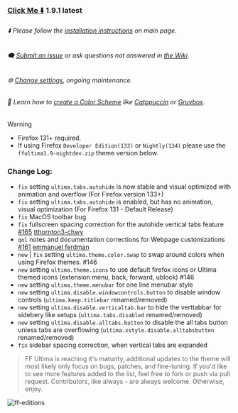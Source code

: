 ### [Click Me ⬇️](https://github.com/soulhotel/FF-ULTIMA/releases/download/1.9.1/ffultima1.9.1.zip) 1.9.1 latest

###### ⬇️ Please follow the [installation instructions](https://github.com/soulhotel/FF-ULTIMA#installation) on main page.

###### 🗨️ [Submit an issue](https://github.com/soulhotel/FF-ULTIMA/issues/new/choose) or ask questions not answered in [the Wiki](https://github.com/soulhotel/FF-ULTIMA/wiki).

###### ⚙️ [Change settings](https://github.com/soulhotel/FF-ULTIMA/wiki/Settings), ongoing maintenance.

###### 🎨 Learn how to [create a Color Scheme](https://github.com/soulhotel/FF-ULTIMA/wiki/Create-a-Color-Scheme) like [Catppuccin](https://github.com/soulhotel/FF-ULTIMA/blob/next-release/theme/color-schemes/catppuccin/readme.md) or [Gruvbox](https://github.com/soulhotel/FF-ULTIMA/blob/next-release/theme/color-schemes/gruvbox-light/readme.md).

>[!WARNING]
> - Firefox 131+ required.
> - If using Firefox `Developer Edition(133)` or `Nightly(134)` please use the `ffultima1.9-nightdev.zip` theme version below.

### Change Log:
- `fix` setting `ultima.tabs.autohide` is now stable and visual optimized with animation and overflow (For Firefox version 133+)
- `fix` setting `ultima.tabs.autohide` is enabled, but has no animation, visual optimization (For Firefox 131 - Default Release)
- `fix` MacOS toolbar bug
- `fix` fullscreen spacing correction for the autohide vertical tabs feature [#165](https://github.com/soulhotel/FF-ULTIMA/pull/165) [tthornton3-chwy](https://github.com/tthornton3-chwy)
- `qol` notes and documentation corrections for Webpage customizations [#161](https://github.com/soulhotel/FF-ULTIMA/pull/161) [emmanuel ferdman](https://github.com/emmanuel-ferdman)
- `new` | `fix` setting `ultima.theme.color.swap` to swap around colors when using Firefox themes. #146 
- `new` setting `ultima.theme.icons` to use default firefox icons or Ultima themed icons (extension menu, back, forward, ublock) #146
- `new` setting `ultima.theme.menubar` for one line menubar style
- `new` setting `ultima.disable.windowcontrols.button` to disable window controls (`ultima.keep.titlebar` renamed/removed)
- `new` setting `ultima.disable.verticaltab.bar` to hide the verttabbar for sidebery like setups (`ultima.tabs.disabled` renamed/removed)
- `new` setting `ultima.disable.alltabs.button` to disable the all tabs button unless tabs are overflowing (`ultima.xstyle.disable.alltabsbutton` renamed/removed)
- `fix` sidebar spacing correction, when vertical tabs are expanded

> FF Ultima is reaching it's maturity, additional updates to the theme will most likely only focus on bugs, patches, and fine-tuning. If you'd like to see more features added to the list, feel free to fork or push via pull request. Contributors, like always - are always welcome. Otherwise, enjoy.

![ff-editions](https://github.com/user-attachments/assets/b7ca4a8c-1a8d-4f38-adae-be7a99b69e29)

<!--
> *Tabs on Top*

![Screenshot from 2024-07-20 02-21-11](https://github.com/user-attachments/assets/d312964e-f4bc-4377-993b-f81495aebe2a)

> *Tabs on the Right*

![Screenshot from 2024-07-28 20-42-09](https://github.com/user-attachments/assets/481937e4-7653-407c-bba8-69fb00b201f1)
-->
